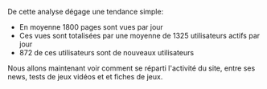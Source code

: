 De cette analyse dégage une tendance simple:
* En moyenne 1800 pages sont vues par jour
* Ces vues sont totalisées par une moyenne de 1325 utilisateurs actifs par jour
* 872 de ces utilisateurs sont de nouveaux utilisateurs

Nous allons maintenant voir comment se réparti l'activité du site, entre ses news, tests de jeux vidéos et et fiches de jeux.
